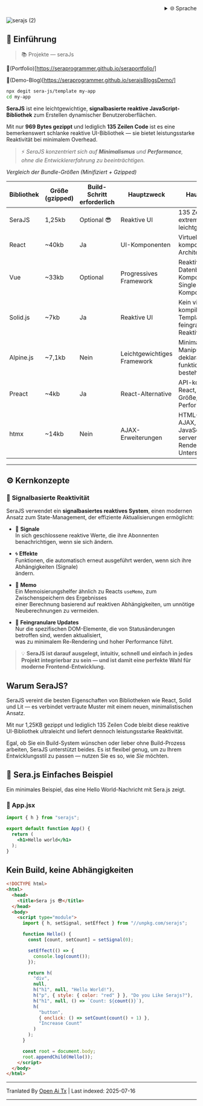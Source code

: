 <div align="right">
  <details>
    <summary >🌐 Sprache</summary>
    <div>
      <div align="center">
        <a href="https://openaitx.github.io/view.html?user=sera-js&project=sera&lang=en">English</a>
        | <a href="https://openaitx.github.io/view.html?user=sera-js&project=sera&lang=zh-CN">简体中文</a>
        | <a href="https://openaitx.github.io/view.html?user=sera-js&project=sera&lang=zh-TW">繁體中文</a>
        | <a href="https://openaitx.github.io/view.html?user=sera-js&project=sera&lang=ja">日本語</a>
        | <a href="https://openaitx.github.io/view.html?user=sera-js&project=sera&lang=ko">한국어</a>
        | <a href="https://openaitx.github.io/view.html?user=sera-js&project=sera&lang=hi">हिन्दी</a>
        | <a href="https://openaitx.github.io/view.html?user=sera-js&project=sera&lang=th">ไทย</a>
        | <a href="https://openaitx.github.io/view.html?user=sera-js&project=sera&lang=fr">Français</a>
        | <a href="https://openaitx.github.io/view.html?user=sera-js&project=sera&lang=de">Deutsch</a>
        | <a href="https://openaitx.github.io/view.html?user=sera-js&project=sera&lang=es">Español</a>
        | <a href="https://openaitx.github.io/view.html?user=sera-js&project=sera&lang=it">Itapano</a>
        | <a href="https://openaitx.github.io/view.html?user=sera-js&project=sera&lang=ru">Русский</a>
        | <a href="https://openaitx.github.io/view.html?user=sera-js&project=sera&lang=pt">Português</a>
        | <a href="https://openaitx.github.io/view.html?user=sera-js&project=sera&lang=nl">Nederlands</a>
        | <a href="https://openaitx.github.io/view.html?user=sera-js&project=sera&lang=pl">Polski</a>
        | <a href="https://openaitx.github.io/view.html?user=sera-js&project=sera&lang=ar">العربية</a>
        | <a href="https://openaitx.github.io/view.html?user=sera-js&project=sera&lang=fa">فارسی</a>
        | <a href="https://openaitx.github.io/view.html?user=sera-js&project=sera&lang=tr">Türkçe</a>
        | <a href="https://openaitx.github.io/view.html?user=sera-js&project=sera&lang=vi">Tiếng Việt</a>
        | <a href="https://openaitx.github.io/view.html?user=sera-js&project=sera&lang=id">Bahasa Indonesia</a>
      </div>
    </div>
  </details>
</div>


![serajs (2)](https://github.com/user-attachments/assets/7ccff260-491d-420b-8e22-4579f9bad50a)

## 📖 **Einführung**

> 📚 Projekte  —  seraJs

🔗(Portfolio)[https://seraprogrammer.github.io/seraportfolio/] 

🔗(Demo-Blog)[https://seraprogrammer.github.io/serajsBlogsDemo/] 


```bash
npx degit sera-js/template my-app
cd my-app
```
**SeraJS** ist eine leichtgewichtige, **signalbasierte reaktive JavaScript-Bibliothek** zum
Erstellen dynamischer Benutzeroberflächen.

Mit nur **969 Bytes gezippt** und lediglich **135 Zeilen Code** ist es eine bemerkenswert schlanke reaktive UI-Bibliothek — sie bietet leistungsstarke Reaktivität bei minimalem Overhead.

> ⚡️ _SeraJS konzentriert sich auf **Minimalismus** und **Performance**, ohne die
> Entwicklererfahrung zu beeinträchtigen._


*Vergleich der Bundle-Größen (Minifiziert + Gzipped)*

| Bibliothek | Größe (gzipped) | Build-Schritt erforderlich | Hauptzweck | Hauptmerkmale |
|------------|------------------|----------------------------|-------------|---------------|
| SeraJS | 1,25kb | Optional 😎 | Reaktive UI | 135 Zeilen Code, extrem leichtgewichtig |
| React | ~40kb | Ja | UI-Komponenten | Virtuelles DOM, komponentenbasierte Architektur, JSX |
| Vue | ~33kb | Optional | Progressives Framework | Reaktive Datenbindung, Komponentensystem, Single-File-Komponenten |
| Solid.js | ~7kb | Ja | Reaktive UI | Kein virtuelles DOM, kompilierte Templates, feingranulare Reaktivität |
| Alpine.js | ~7,1kb | Nein | Leichtgewichtiges Framework | Minimale DOM-Manipulation, deklarative Syntax, funktioniert mit bestehendem HTML |
| Preact | ~4kb | Ja | React-Alternative | API-kompatibel mit React, kleinere Größe, schnellere Performance |
| htmx | ~14kb | Nein | AJAX-Erweiterungen | HTML-Attribute für AJAX, minimales JavaScript, serverseitige Rendering-Unterstützung |



---

## ⚙️ **Kernkonzepte**

### 🔄 **Signalbasierte Reaktivität**

SeraJS verwendet ein **signalbasiertes reaktives System**, einen modernen Ansatz zum
State-Management, der effiziente Aktualisierungen ermöglicht:

- 🧠 **Signale**  
  In sich geschlossene reaktive Werte, die ihre Abonnenten benachrichtigen, wenn sie sich ändern.

- 🌀 **Effekte**  
  Funktionen, die automatisch erneut ausgeführt werden, wenn sich ihre Abhängigkeiten (Signale)  
  ändern.

- 🧭 **Memo**  
  Ein Memoisierungshelfer ähnlich zu Reacts `useMemo`, zum Zwischenspeichern des Ergebnisses  
  einer Berechnung basierend auf reaktiven Abhängigkeiten, um unnötige
  Neuberechnungen zu vermeiden.

- 🔬 **Feingranulare Updates**  
  Nur die spezifischen DOM-Elemente, die von Statusänderungen betroffen sind, werden aktualisiert,  
  was zu minimalem Re-Rendering und hoher Performance führt.

> 💡 **SeraJS ist darauf ausgelegt, intuitiv, schnell und einfach in jedes
> Projekt integrierbar zu sein — und ist damit eine perfekte Wahl für moderne Frontend-Entwicklung.**


## Warum SeraJS?

SeraJS vereint die besten Eigenschaften von Bibliotheken wie React, Solid und Lit — es verbindet vertraute Muster mit einem neuen, minimalistischen Ansatz.

Mit nur 1,25KB gezippt und lediglich 135 Zeilen Code bleibt diese reaktive UI-Bibliothek ultraleicht und liefert dennoch leistungsstarke Reaktivität.

Egal, ob Sie ein Build-System wünschen oder lieber ohne Build-Prozess arbeiten, SeraJS unterstützt beides. Es ist flexibel genug, um zu Ihrem Entwicklungsstil zu passen — nutzen Sie es so, wie *Sie* möchten.


## 🌱 **Sera.js Einfaches Beispiel**

Ein minimales Beispiel, das eine Hello World-Nachricht mit Sera.js zeigt.

### 📄 App.jsx


```jsx
import { h } from "serajs";

export default function App() {
  return (
    <h1>Hello world</h1>
  );
}
```
## Kein Build, keine Abhängigkeiten


```html
<!DOCTYPE html>
<html>
  <head>
    <title>Sera js 😎</title>
  </head>
  <body>
    <script type="module">
      import { h, setSignal, setEffect } from "//unpkg.com/serajs";

      function Hello() {
        const [count, setCount] = setSignal(0);

        setEffect(() => {
          console.log(count());
        });

        return h(
          "div",
          null,
          h("h1", null, "Hello World!"),
          h("p", { style: { color: "red" } }, "Do you Like Serajs?"),
          h("h1", null, () => `Count: ${count()}`),
          h(
            "button",
            { onclick: () => setCount(count() + 1) },
            "Increase Count"
          )
        );
      }

      const root = document.body;
      root.appendChild(Hello());
    </script>
  </body>
</html>
```
<translate-content>
</translate-content>

---

Tranlated By [Open Ai Tx](https://github.com/OpenAiTx/OpenAiTx) | Last indexed: 2025-07-16

---
